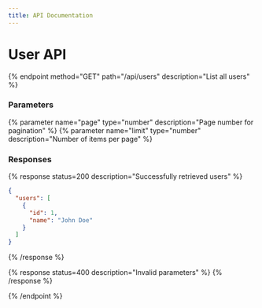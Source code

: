 ```yaml
---
title: API Documentation
---
```


# User API

{% endpoint method="GET" path="/api/users" description="List all users" %}

### Parameters

{% parameter name="page" type="number" description="Page number for pagination" %}
{% parameter name="limit" type="number" description="Number of items per page" %}

### Responses

{% response status=200 description="Successfully retrieved users" %}
```json
{
  "users": [
    {
      "id": 1,
      "name": "John Doe"
    }
  ]
}
```
{% /response %}

{% response status=400 description="Invalid parameters" %}
{% /response %}

{% /endpoint %} 